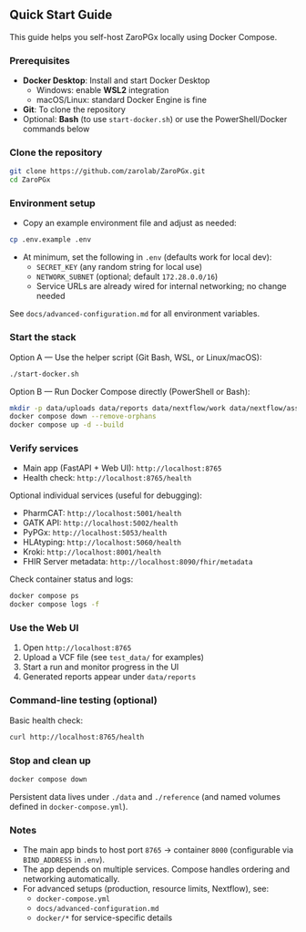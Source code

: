 ## Quick Start Guide

This guide helps you self-host ZaroPGx locally using Docker Compose.

### Prerequisites
- **Docker Desktop**: Install and start Docker Desktop
  - Windows: enable **WSL2** integration
  - macOS/Linux: standard Docker Engine is fine
- **Git**: To clone the repository
- Optional: **Bash** (to use `start-docker.sh`) or use the PowerShell/Docker commands below

### Clone the repository
```bash
git clone https://github.com/zarolab/ZaroPGx.git
cd ZaroPGx
```

### Environment setup
- Copy an example environment file and adjust as needed:
```bash
cp .env.example .env
```
- At minimum, set the following in `.env` (defaults work for local dev):
  - `SECRET_KEY` (any random string for local use)
  - `NETWORK_SUBNET` (optional; default `172.28.0.0/16`)
  - Service URLs are already wired for internal networking; no change needed

See `docs/advanced-configuration.md` for all environment variables.

### Start the stack

Option A — Use the helper script (Git Bash, WSL, or Linux/macOS):
```bash
./start-docker.sh
```

Option B — Run Docker Compose directly (PowerShell or Bash):
```bash
mkdir -p data/uploads data/reports data/nextflow/work data/nextflow/assets reference
docker compose down --remove-orphans
docker compose up -d --build
```

### Verify services
- Main app (FastAPI + Web UI): `http://localhost:8765`
- Health check: `http://localhost:8765/health`

Optional individual services (useful for debugging):
- PharmCAT: `http://localhost:5001/health`
- GATK API: `http://localhost:5002/health`
- PyPGx: `http://localhost:5053/health`
- HLAtyping: `http://localhost:5060/health`
- Kroki: `http://localhost:8001/health`
- FHIR Server metadata: `http://localhost:8090/fhir/metadata`

Check container status and logs:
```bash
docker compose ps
docker compose logs -f
```

### Use the Web UI
1. Open `http://localhost:8765`
2. Upload a VCF file (see `test_data/` for examples)
3. Start a run and monitor progress in the UI
4. Generated reports appear under `data/reports`

### Command-line testing (optional)
Basic health check:
```bash
curl http://localhost:8765/health
```

### Stop and clean up
```bash
docker compose down
```
Persistent data lives under `./data` and `./reference` (and named volumes defined in `docker-compose.yml`).

### Notes
- The main app binds to host port `8765` → container `8000` (configurable via `BIND_ADDRESS` in `.env`).
- The app depends on multiple services. Compose handles ordering and networking automatically.
- For advanced setups (production, resource limits, Nextflow), see:
  - `docker-compose.yml`
  - `docs/advanced-configuration.md`
  - `docker/*` for service-specific details
